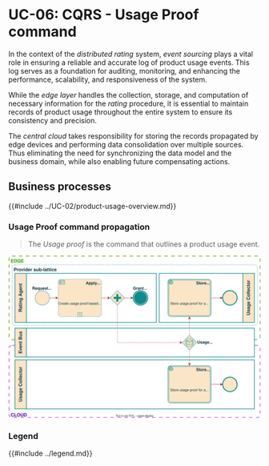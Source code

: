 # UC-06: CQRS - Usage Proof command

In the context of the *distributed rating* system, *event sourcing* plays a
vital role in ensuring a reliable and accurate log of product usage events.
This log serves as a foundation for auditing, monitoring, and enhancing
the performance, scalability, and responsiveness of the system.

While the *edge layer* handles the collection, storage, and computation of
necessary information for the *rating* procedure, it is essential to maintain
records of product usage throughout the entire system to ensure its consistency
and precision.

The *central cloud* takes responsibility for storing the records propagated by
edge devices and performing data consolidation over multiple sources.
Thus eliminating the need for synchronizing the data model and the
business domain, while also enabling future compensating actions.

## Business processes

{{#include ../UC-02/product-usage-overview.md}}

### Usage Proof command propagation

> The *Usage proof* is the command that outlines a product usage event.

![Diagram depicting the Usage Proof propagation process](./rating-bpm.svg)

### Legend

{{#include ../legend.md}}
